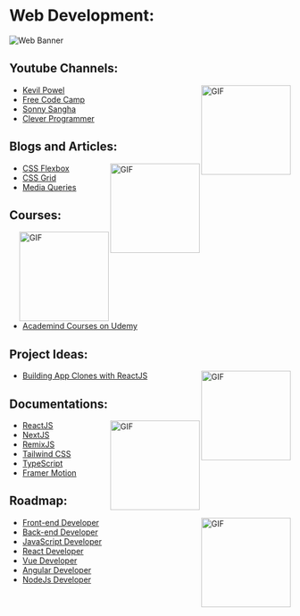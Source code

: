 # Web Development:

![Web Banner](https://user-images.githubusercontent.com/91051053/204152199-cd6e6bbe-5d81-4e7e-b21f-398b0060e8d4.png)

## Youtube Channels:
<img align="right" height="160px" src="https://media.tenor.com/tYIUpIiF-LIAAAAC/youtube-logo.gif" alt="GIF"></img>
* [Kevil Powel](https://www.youtube.com/watch?v=LGQuIIv2RVA&list=PL4-IK0AVhVjM0xE0K2uZRvsM7LkIhsPT-)
* [Free Code Camp](https://www.youtube.com/c/freecodecamp/videos)
* [Sonny Sangha](https://www.youtube.com/@SonnySangha)
* [Clever Programmer](https://www.youtube.com/@CleverProgrammer)
## Blogs and Articles:
<img align="right" height="160px" src="https://media.tenor.com/y8BqGzWtqSAAAAAi/explore-map.gif" alt="GIF"></img>
* [CSS Flexbox](https://css-tricks.com/snippets/css/a-guide-to-flexbox/)
* [CSS Grid](https://css-tricks.com/snippets/css/complete-guide-grid/)
* [Media Queries](https://web.dev/learn/design/media-queries/)
## Courses:
<img align="right" height="160px" src="https://media.tenor.com/y8BqGzWtqSAAAAAi/explore-map.gif" alt="GIF"></img>
* [Academind Courses on Udemy](https://www.udemy.com/courses/search/?src=ukw&q=academind)
## Project Ideas:
<img align="right" height="160px" src="https://media.tenor.com/y8BqGzWtqSAAAAAi/explore-map.gif" alt="GIF"></img>
* [Building App Clones with ReactJS](https://www.youtube.com/playlist?list=PL-J2q3Ga50oMQa1JdSJxYoZELwOJAXExP)
## Documentations:
<img align="right" height="160px" src="https://media.tenor.com/y8BqGzWtqSAAAAAi/explore-map.gif" alt="GIF"></img>
* [ReactJS](https://reactjs.org/docs/getting-started.html)
* [NextJS](https://nextjs.org/docs/getting-started)
* [RemixJS](https://remix.run/docs/en/v1)
* [Tailwind CSS](https://tailwindcss.com/docs/installation)
* [TypeScript](https://www.typescriptlang.org/docs/)
* [Framer Motion](https://www.framer.com/docs/)
## Roadmap:
<img align="right" height="160px" src="https://media.tenor.com/y8BqGzWtqSAAAAAi/explore-map.gif" alt="GIF"></img>
* [Front-end Developer](https://roadmap.sh/frontend)
* [Back-end Developer](https://roadmap.sh/backend)
* [JavaScript Developer](https://roadmap.sh/javascript)
* [React Developer](https://roadmap.sh/react)
* [Vue Developer](https://roadmap.sh/vue)
* [Angular Developer](https://roadmap.sh/angular)
* [NodeJs Developer](https://roadmap.sh/nodejs) 
